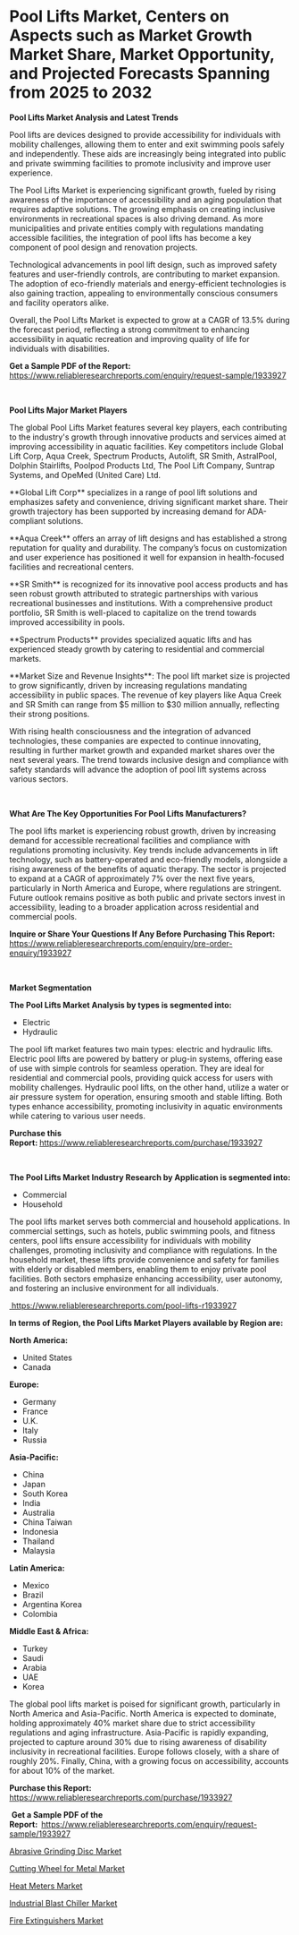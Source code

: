 <p><h1>Pool Lifts Market, Centers on Aspects such as Market Growth Market Share, Market Opportunity, and Projected Forecasts Spanning from 2025 to 2032</h1></p><p><strong>Pool Lifts Market Analysis and Latest Trends</strong></p>
<p><p>Pool lifts are devices designed to provide accessibility for individuals with mobility challenges, allowing them to enter and exit swimming pools safely and independently. These aids are increasingly being integrated into public and private swimming facilities to promote inclusivity and improve user experience. </p><p>The Pool Lifts Market is experiencing significant growth, fueled by rising awareness of the importance of accessibility and an aging population that requires adaptive solutions. The growing emphasis on creating inclusive environments in recreational spaces is also driving demand. As more municipalities and private entities comply with regulations mandating accessible facilities, the integration of pool lifts has become a key component of pool design and renovation projects.</p><p>Technological advancements in pool lift design, such as improved safety features and user-friendly controls, are contributing to market expansion. The adoption of eco-friendly materials and energy-efficient technologies is also gaining traction, appealing to environmentally conscious consumers and facility operators alike. </p><p>Overall, the Pool Lifts Market is expected to grow at a CAGR of 13.5% during the forecast period, reflecting a strong commitment to enhancing accessibility in aquatic recreation and improving quality of life for individuals with disabilities.</p></p>
<p><strong>Get a Sample PDF of the Report:&nbsp;</strong> <a href="https://www.reliableresearchreports.com/enquiry/request-sample/1933927?utm_campaign=16&utm_medium=2&utm_source=Github&utm_content=ia&utm_term=08042025&utm_id=pool-lifts">https://www.reliableresearchreports.com/enquiry/request-sample/1933927</a></p>
<p>&nbsp;</p>
<p><strong>Pool Lifts Major Market Players</strong></p>
<p><p>The global Pool Lifts Market features several key players, each contributing to the industry's growth through innovative products and services aimed at improving accessibility in aquatic facilities. Key competitors include Global Lift Corp, Aqua Creek, Spectrum Products, Autolift, SR Smith, AstralPool, Dolphin Stairlifts, Poolpod Products Ltd, The Pool Lift Company, Suntrap Systems, and OpeMed (United Care) Ltd.</p><p>**Global Lift Corp** specializes in a range of pool lift solutions and emphasizes safety and convenience, driving significant market share. Their growth trajectory has been supported by increasing demand for ADA-compliant solutions. </p><p>**Aqua Creek** offers an array of lift designs and has established a strong reputation for quality and durability. The company’s focus on customization and user experience has positioned it well for expansion in health-focused facilities and recreational centers.</p><p>**SR Smith** is recognized for its innovative pool access products and has seen robust growth attributed to strategic partnerships with various recreational businesses and institutions. With a comprehensive product portfolio, SR Smith is well-placed to capitalize on the trend towards improved accessibility in pools.</p><p>**Spectrum Products** provides specialized aquatic lifts and has experienced steady growth by catering to residential and commercial markets. </p><p>**Market Size and Revenue Insights**: The pool lift market size is projected to grow significantly, driven by increasing regulations mandating accessibility in public spaces. The revenue of key players like Aqua Creek and SR Smith can range from $5 million to $30 million annually, reflecting their strong positions.</p><p>With rising health consciousness and the integration of advanced technologies, these companies are expected to continue innovating, resulting in further market growth and expanded market shares over the next several years. The trend towards inclusive design and compliance with safety standards will advance the adoption of pool lift systems across various sectors.</p></p>
<p>&nbsp;</p>
<p><strong>What Are The Key Opportunities For Pool Lifts Manufacturers?</strong></p>
<p><p>The pool lifts market is experiencing robust growth, driven by increasing demand for accessible recreational facilities and compliance with regulations promoting inclusivity. Key trends include advancements in lift technology, such as battery-operated and eco-friendly models, alongside a rising awareness of the benefits of aquatic therapy. The sector is projected to expand at a CAGR of approximately 7% over the next five years, particularly in North America and Europe, where regulations are stringent. Future outlook remains positive as both public and private sectors invest in accessibility, leading to a broader application across residential and commercial pools.</p></p>
<p><strong>Inquire or Share Your Questions If Any Before Purchasing This Report:</strong> <a href="https://www.reliableresearchreports.com/enquiry/pre-order-enquiry/1933927?utm_campaign=16&utm_medium=2&utm_source=Github&utm_content=ia&utm_term=08042025&utm_id=pool-lifts">https://www.reliableresearchreports.com/enquiry/pre-order-enquiry/1933927</a></p>
<p>&nbsp;</p>
<p><strong>Market Segmentation</strong></p>
<p><strong>The Pool Lifts Market Analysis by types is segmented into:</strong></p>
<p><ul><li>Electric</li><li>Hydraulic</li></ul></p>
<p><p>The pool lift market features two main types: electric and hydraulic lifts. Electric pool lifts are powered by battery or plug-in systems, offering ease of use with simple controls for seamless operation. They are ideal for residential and commercial pools, providing quick access for users with mobility challenges. Hydraulic pool lifts, on the other hand, utilize a water or air pressure system for operation, ensuring smooth and stable lifting. Both types enhance accessibility, promoting inclusivity in aquatic environments while catering to various user needs.</p></p>
<p><strong>Purchase this Report:&nbsp;</strong><a href="https://www.reliableresearchreports.com/purchase/1933927?utm_campaign=16&utm_medium=2&utm_source=Github&utm_content=ia&utm_term=08042025&utm_id=pool-lifts">https://www.reliableresearchreports.com/purchase/1933927</a></p>
<p>&nbsp;</p>
<p><strong>The Pool Lifts Market Industry Research by Application is segmented into:</strong></p>
<p><ul><li>Commercial</li><li>Household</li></ul></p>
<p><p>The pool lifts market serves both commercial and household applications. In commercial settings, such as hotels, public swimming pools, and fitness centers, pool lifts ensure accessibility for individuals with mobility challenges, promoting inclusivity and compliance with regulations. In the household market, these lifts provide convenience and safety for families with elderly or disabled members, enabling them to enjoy private pool facilities. Both sectors emphasize enhancing accessibility, user autonomy, and fostering an inclusive environment for all individuals.</p></p>
<p><a href="https://www.reliableresearchreports.com/pool-lifts-r1933927?utm_campaign=16&utm_medium=2&utm_source=Github&utm_content=ia&utm_term=08042025&utm_id=pool-lifts">&nbsp;https://www.reliableresearchreports.com/pool-lifts-r1933927</a></p>
<p><strong>In terms of Region, the Pool Lifts Market Players available by Region are:</strong></p>
<p>
    <p> <strong> North America: </strong>
        <ul>
            <li>United States</li>
            <li>Canada</li>
        </ul>
        </p> 
    <p> <strong> Europe: </strong>
        <ul>
            <li>Germany</li>
            <li>France</li>
            <li>U.K.</li>
            <li>Italy</li>
            <li>Russia</li>
        </ul>
        </p> 
    <p> <strong> Asia-Pacific: </strong>
        <ul>
            <li>China</li>
            <li>Japan</li>
            <li>South Korea</li>
            <li>India</li>
            <li>Australia</li>
            <li>China Taiwan</li>
            <li>Indonesia</li>
            <li>Thailand</li>
            <li>Malaysia</li>
        </ul>
        </p> 
    <p> <strong> Latin America: </strong>
        <ul>
            <li>Mexico</li>
            <li>Brazil</li>
            <li>Argentina Korea</li>
            <li>Colombia</li>
        </ul>
        </p> 
    <p> <strong> Middle East & Africa: </strong>
        <ul>
            <li>Turkey</li>
            <li>Saudi</li>
            <li>Arabia</li>
            <li>UAE</li>
            <li>Korea</li>
        </ul>
    </p>
    </p>
<p><p>The global pool lifts market is poised for significant growth, particularly in North America and Asia-Pacific. North America is expected to dominate, holding approximately 40% market share due to strict accessibility regulations and aging infrastructure. Asia-Pacific is rapidly expanding, projected to capture around 30% due to rising awareness of disability inclusivity in recreational facilities. Europe follows closely, with a share of roughly 20%. Finally, China, with a growing focus on accessibility, accounts for about 10% of the market.</p></p>
<p><strong>Purchase this Report: </strong><a href="https://www.reliableresearchreports.com/purchase/1933927?utm_campaign=16&utm_medium=2&utm_source=Github&utm_content=ia&utm_term=08042025&utm_id=pool-lifts">https://www.reliableresearchreports.com/purchase/1933927</a></p>
<p>&nbsp;<strong>Get a Sample PDF of the Report:&nbsp;&nbsp;</strong><a href="https://www.reliableresearchreports.com/enquiry/request-sample/1933927?utm_campaign=16&utm_medium=2&utm_source=Github&utm_content=ia&utm_term=08042025&utm_id=pool-lifts">https://www.reliableresearchreports.com/enquiry/request-sample/1933927</a></p>
<p><strong></strong></p>
<p><p><a href="https://github.com/zhininzacher/Market-Research-Report-List-1/blob/main/abrasive-grinding-disc-market.md?utm_campaign=16&utm_medium=2&utm_source=Github&utm_content=ia&utm_term=08042025&utm_id=pool-lifts">Abrasive Grinding Disc Market</a></p><p><a href="https://github.com/sgroitrieu7f/Market-Research-Report-List-1/blob/main/cutting-wheel-for-metal-market.md?utm_campaign=16&utm_medium=2&utm_source=Github&utm_content=ia&utm_term=08042025&utm_id=pool-lifts">Cutting Wheel for Metal Market</a></p><p><a href="https://github.com/welidaeisya/Market-Research-Report-List-1/blob/main/heat-meters-market.md?utm_campaign=16&utm_medium=2&utm_source=Github&utm_content=ia&utm_term=08042025&utm_id=pool-lifts">Heat Meters Market</a></p><p><a href="https://github.com/anesimazikpd/Market-Research-Report-List-1/blob/main/industrial-blast-chiller-market.md?utm_campaign=16&utm_medium=2&utm_source=Github&utm_content=ia&utm_term=08042025&utm_id=pool-lifts">Industrial Blast Chiller Market</a></p><p><a href="https://github.com/donsonjupa/Market-Research-Report-List-1/blob/main/fire-extinguishers-market.md?utm_campaign=16&utm_medium=2&utm_source=Github&utm_content=ia&utm_term=08042025&utm_id=pool-lifts">Fire Extinguishers Market</a></p></p>